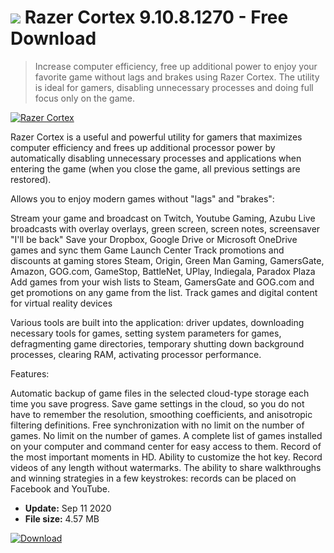 # ![](https://cdn.softexe.net/static/icon/0/razer-cortex-5686.png) Razer Cortex 9.10.8.1270 - Free Download

> Increase computer efficiency, free up additional power to enjoy your favorite game without lags and brakes using Razer Cortex. The utility is ideal for gamers, disabling unnecessary processes and doing full focus only on the game.

[![Razer Cortex](https:https://tse3.mm.bing.net/th?id=OIP.B6IobsEoo5cEthcznQW-TgHaD1&pid=Api)](https://softexe.net/win/games-entertainment/other/razer-cortex:efhf.html)

Razer Cortex is a useful and powerful utility for gamers that maximizes computer efficiency and frees up additional processor power by automatically disabling unnecessary processes and applications when entering the game (when you close the game, all previous settings are restored).

Allows you to enjoy modern games without "lags" and "brakes":


Stream your game and broadcast on Twitch, Youtube Gaming, Azubu
Live broadcasts with overlay overlays, green screen, screen notes, screensaver "I'll be back"
Save your Dropbox, Google Drive or Microsoft OneDrive games and sync them
Game Launch Center
Track promotions and discounts at gaming stores Steam, Origin, Green Man Gaming, GamersGate, Amazon, GOG.com, GameStop, BattleNet, UPlay, Indiegala, Paradox Plaza
Add games from your wish lists to Steam, GamersGate and GOG.com and get promotions on any game from the list.
Track games and digital content for virtual reality devices


Various tools are built into the application: driver updates, downloading necessary tools for games, setting system parameters for games, defragmenting game directories, temporary shutting down background processes, clearing RAM, activating processor performance.

Features:


Automatic backup of game files in the selected cloud-type storage each time you save progress.
Save game settings in the cloud, so you do not have to remember the resolution, smoothing coefficients, and anisotropic filtering definitions.
Free synchronization with no limit on the number of games. No limit on the number of games.
A complete list of games installed on your computer and command center for easy access to them.
Record of the most important moments in HD. Ability to customize the hot key.
Record videos of any length without watermarks.
The ability to share walkthroughs and winning strategies in a few keystrokes: records can be placed on Facebook and YouTube.


- **Update:** Sep 11 2020
- **File size:** 4.57 MB

[![Download](https://cdn.softexe.net/static/img/download.png)](https://softexe.net/win/games-entertainment/other/razer-cortex:efhf.html)

